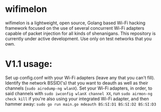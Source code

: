 # wifimelon
wifimelon is a lightweight, open source, Golang based Wi-Fi hacking framework focused on the use of several concurrent Wi-Fi adapters capable of packet injection for all kinds of shenanigans. This repository is currently under active development. Use only on test networks that you own.


# V1.1 usage: 
Set up config.conf with your Wi-Fi adapters (leave any that you can't fill). Identify the network BSSID('s) that you want to deauth as well as their channels (```sudo airodump-ng wlanX```). Set your Wi-Fi adapters, in order, to said channels with ```sudo iwconfig wlanX channel XX```, run ```sudo airmon-ng check kill``` if you're also using your integrated Wi-Fi adapter, and then hammer away: ```sudo go run main.go mdeauth BS:SI:D1 BS:SI:D2 BS:SI:D3```
